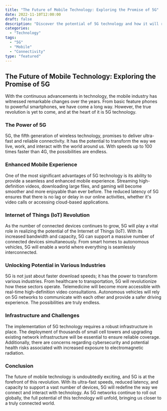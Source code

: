 ```yaml
--- 
title: "The Future of Mobile Technology: Exploring the Promise of 5G"
date: 2022-11-10T12:00:00
draft: false
description: "Discover the potential of 5G technology and how it will revolutionize the mobile industry."
categories:
  - "Technology"
tags:
  - "5G"
  - "Mobile"
  - "Connectivity"
type: "featured"
--- 
```


## The Future of Mobile Technology: Exploring the Promise of 5G

With the continuous advancements in technology, the mobile industry has witnessed remarkable changes over the years. From basic feature phones to powerful smartphones, we have come a long way. However, the true revolution is yet to come, and at the heart of it is 5G technology.

### The Power of 5G

5G, the fifth generation of wireless technology, promises to deliver ultra-fast and reliable connectivity. It has the potential to transform the way we live, work, and interact with the world around us. With speeds up to 100 times faster than 4G, the possibilities are endless.

### Enhanced Mobile Experience

One of the most significant advantages of 5G technology is its ability to provide a seamless and enhanced mobile experience. Streaming high-definition videos, downloading large files, and gaming will become smoother and more enjoyable than ever before. The reduced latency of 5G ensures that there is no lag or delay in our online activities, whether it's video calls or accessing cloud-based applications.

### Internet of Things (IoT) Revolution

As the number of connected devices continues to grow, 5G will play a vital role in realizing the potential of the Internet of Things (IoT). With its increased bandwidth and capacity, 5G can support a massive number of connected devices simultaneously. From smart homes to autonomous vehicles, 5G will enable a world where everything is seamlessly interconnected.

### Unlocking Potential in Various Industries

5G is not just about faster download speeds; it has the power to transform various industries. From healthcare to transportation, 5G will revolutionize how these sectors operate. Telemedicine will become more accessible with real-time high-definition video consultations. Autonomous vehicles will rely on 5G networks to communicate with each other and provide a safer driving experience. The possibilities are truly endless.

### Infrastructure and Challenges

The implementation of 5G technology requires a robust infrastructure in place. The deployment of thousands of small cell towers and upgrading existing network infrastructure will be essential to ensure reliable coverage. Additionally, there are concerns regarding cybersecurity and potential health risks associated with increased exposure to electromagnetic radiation.

### Conclusion

The future of mobile technology is undoubtedly exciting, and 5G is at the forefront of this revolution. With its ultra-fast speeds, reduced latency, and capacity to support a vast number of devices, 5G will redefine the way we connect and interact with technology. As 5G networks continue to roll out globally, the full potential of this technology will unfold, bringing us closer to a truly connected world.
